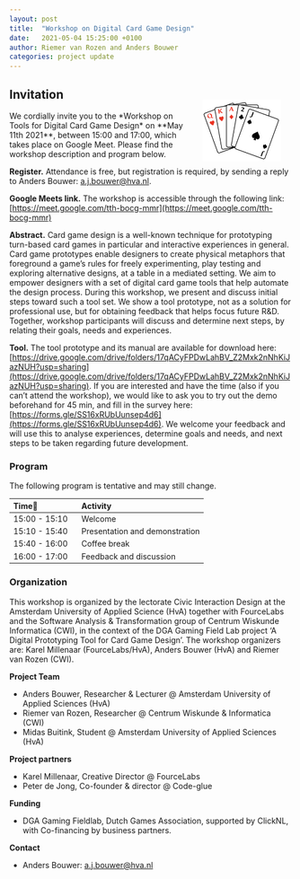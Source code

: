 ```yaml
---
layout: post
title:  "Workshop on Digital Card Game Design"
date:   2021-05-04 15:25:00 +0100
author: Riemer van Rozen and Anders Bouwer
categories: project update
---
```


## Invitation
<img src="/assets/cards_logo.png" style="float: right; width: 140px; margin-left: 20px; margin-right: 20px; margin-top: -20px;" />
We cordially invite you to the *Workshop on Tools for Digital Card Game Design* on **May 11th 2021**, between 15:00 and 17:00, which takes place on Google Meet.
Please find the workshop description and program below.

**Register.**
Attendance is free, but registration is required, by sending a reply to Anders Bouwer: [a.j.bouwer@hva.nl](a.j.bouwer@hva.nl).

**Google Meets link.**
The workshop is accessible through the following link: [https://meet.google.com/tth-bocg-mmr](https://meet.google.com/tth-bocg-mmr)

**Abstract.**
Card game design is a well-known technique for prototyping turn-based card games in particular and interactive experiences in general.
Card game prototypes enable designers to create physical metaphors that foreground a game’s rules for freely experimenting, play testing and exploring alternative designs, at a table in a mediated setting.
We aim to empower designers with a set of digital card game tools that help automate the design process.
During this workshop, we present and discuss initial steps toward such a tool set.
We show a tool prototype, not as a solution for professional use, but for obtaining feedback that helps focus future R&D. Together, workshop participants will discuss and determine next steps, by relating their goals, needs and experiences.

**Tool.**
The tool prototype and its manual are available for download here: [https://drive.google.com/drive/folders/17qACyFPDwLahBV_Z2Mxk2nNhKiJazNUH?usp=sharing](https://drive.google.com/drive/folders/17qACyFPDwLahBV_Z2Mxk2nNhKiJazNUH?usp=sharing).
If you are interested and have the time (also if you can’t attend the workshop), we would like to ask you to try out the demo beforehand for 45 min, and fill in the survey here:
[https://forms.gle/SS16xRUbUunsep4d6](https://forms.gle/SS16xRUbUunsep4d6).
We welcome your feedback and will use this to analyse experiences, determine goals and needs, and next steps to be taken regarding future development.


### Program
The following program is tentative and may still change.

| Time                 | Activity                                        |
|:---------------------|:------------------------------------------------|
| 15:00 - 15:10   | Welcome                              |
| 15:10 - 15:40   | Presentation and demonstration       |
| 15:40 - 16:00   | Coffee break                         |
| 16:00 - 17:00   | Feedback and discussion              |


### Organization
This workshop is organized by the lectorate Civic Interaction Design at the Amsterdam University of Applied Science (HvA) together with FourceLabs and the Software Analysis & Transformation group of Centrum Wiskunde Informatica (CWI), in the context of the DGA Gaming Field Lab project ‘A Digital Prototyping Tool for Card Game Design’.
The workshop organizers are: Karel Millenaar (FourceLabs/HvA), Anders Bouwer (HvA) and Riemer van Rozen (CWI).

**Project Team**
* Anders Bouwer, Researcher & Lecturer @ Amsterdam University of Applied Sciences (HvA)
* Riemer van Rozen, Researcher @ Centrum Wiskunde & Informatica (CWI)
* Midas Buitink, Student @ Amsterdam University of Applied Sciences (HvA)
 
**Project partners**
* Karel Millenaar, Creative Director @ FourceLabs
* Peter de Jong, Co-founder & director @ Code-glue
 
**Funding**
* DGA Gaming Fieldlab, Dutch Games Association, supported by ClickNL, with Co-financing by business partners.
 
**Contact**
* Anders Bouwer: [a.j.bouwer@hva.nl](a.j.bouwer@hva.nl)